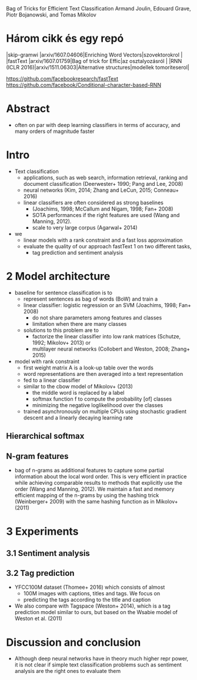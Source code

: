 Bag of Tricks for Efficient Text Classification
Armand Joulin, Edouard Grave, Piotr Bojanowski, and Tomas Mikolov

# Három cikk és egy repó

|skip-gramwi	  |arxiv/1607.04606|Enriching Word Vectors|szovektorokrol	       |
|fastText	      |arxiv/1607.01759|Bag of trick for Effic|az osztalyozásról	   |
|RNN (ICLR 2016)|arxiv/1511.06303|Alternative structures|modellek tomoriteserol|

https://github.com/facebookresearch/fastText
https://github.com/facebook/Conditional-character-based-RNN

# Abstract

* often on par with deep learning classifiers in terms of accuracy, and many
  orders of magnitude faster

# Intro

* Text classification
  * applications, such as web search, information retrieval, ranking and
    document classification (Deerwester+ 1990; Pang and Lee, 2008)
  * neural networks (Kim, 2014; Zhang and LeCun, 2015; Conneau+ 2016)
  * linear classifiers are often considered as strong baselines
    * (Joachims, 1998; McCallum and Nigam, 1998; Fan+ 2008)
    * SOTA performances if the right features are used (Wang and Manning, 2012).
    * scale to very large corpus (Agarwal+ 2014)
* we
  * linear models with a rank constraint and a fast loss approximation
  * evaluate the quality of our approach fastText 1 on two different tasks,
    * tag prediction and sentiment analysis

# 2 Model architecture

* baseline for sentence classification is to
  * represent sentences as bag of words (BoW) and train a
  * linear classifier: logistic regression or an SVM (Joachims, 1998; Fan+ 2008)
    * do not share parameters among features and classes
    * limitation when there are many classes
  * solutions to this problem are to
    * factorize the linear classifier into low rank matrices 
      (Schutze, 1992; Mikolov+ 2013) or
    * multilayer neural networks (Collobert and Weston, 2008; Zhang+ 2015)
* model with rank constraint
  * first weight matrix A is a look-up table over the words
  * word representations are then averaged into a text representation
  * fed to a linear classifier
  * similar to the cbow model of Mikolov+ (2013)
    * the middle word is replaced by a label
    * softmax function f to compute the probability [of] classes
    * minimizing the negative loglikelihood over the classes
  * trained asynchronously on multiple CPUs using stochastic gradient descent
    and a linearly decaying learning rate

## Hierarchical softmax

## N-gram features

* bag of n-grams as additional features to capture some partial information
  about the local word order. This is very efficient in practice while
  achieving comparable results to methods that explicitly use the order
  (Wang and Manning, 2012).  We maintain a fast and memory efficient mapping of
  the n-grams by using the hashing trick (Weinberger+ 2009) with the
  same hashing function as in Mikolov+ (2011)

# 3 Experiments

## 3.1 Sentiment analysis

## 3.2 Tag prediction

* YFCC100M dataset (Thomee+ 2016) which consists of almost
  * 100M images with captions, titles and tags. We focus on
  * predicting the tags according to the title and caption
* We also compare with Tagspace (Weston+ 2014), which is a tag
  prediction model similar to ours, but based on the Wsabie model of Weston et
  al. (2011)

# Discussion and conclusion

* Although deep neural networks have in theory much higher repr power, 
  it is not clear if simple text classification problems such as sentiment
  analysis are the right ones to evaluate them
